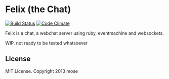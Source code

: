 # Felix (the Chat)

[![Build Status](https://secure.travis-ci.org/mose/felix.png?branch=master)](http://travis-ci.org/mose/felix)
[![Code Climate](https://codeclimate.com/github/mose/felix.png)](https://codeclimate.com/github/mose/felix)

Felix is a chat, a webchat server using ruby, eventmachine and websockets.

WIP. not ready to be tested whatsoever

License
--------

MIT License.
Copyright 2013 mose